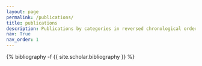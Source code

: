 ```yaml
---
layout: page
permalink: /publications/
title: publications
description: Publications by categories in reversed chronological order. Asterisks (*) denote equal contributions.
nav: True
nav_order: 1
---
```

<!-- _pages/publications.md -->
<div class="publications">

{% bibliography -f {{ site.scholar.bibliography }} %}

</div>
